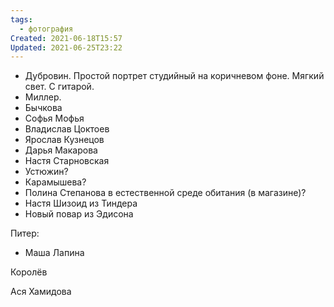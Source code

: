 ```yaml
---
tags:
  - фотография
Created: 2021-06-18T15:57
Updated: 2021-06-25T23:22
---
```

- Дубровин. Простой портрет студийный на коричневом фоне. Мягкий свет. С гитарой.
- Миллер.
- Бычкова
- Софья Мофья
- Владислав Цоктоев
- Ярослав Кузнецов
- Дарья Макарова
- Настя Старновская
- Устюжин?
- Карамышева?
- Полина Степанова в естественной среде обитания (в магазине)?
- Настя Шизоид из Тиндера
- Новый повар из Эдисона

Питер:

- Маша Лапина

Королёв

Ася Хамидова